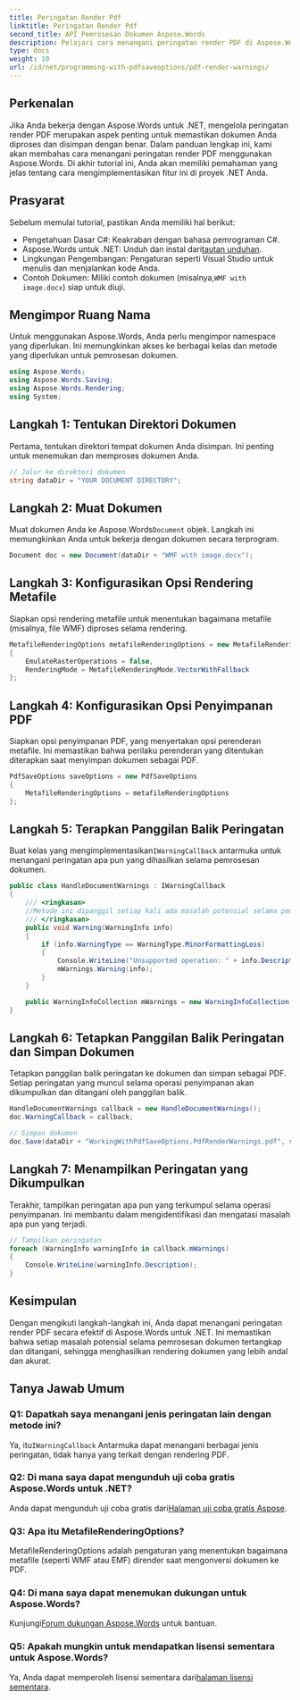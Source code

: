 ```yaml
---
title: Peringatan Render Pdf
linktitle: Peringatan Render Pdf
second_title: API Pemrosesan Dokumen Aspose.Words
description: Pelajari cara menangani peringatan render PDF di Aspose.Words untuk .NET. Panduan terperinci ini memastikan dokumen Anda diproses dan disimpan dengan benar.
type: docs
weight: 10
url: /id/net/programming-with-pdfsaveoptions/pdf-render-warnings/
---
```

## Perkenalan

Jika Anda bekerja dengan Aspose.Words untuk .NET, mengelola peringatan render PDF merupakan aspek penting untuk memastikan dokumen Anda diproses dan disimpan dengan benar. Dalam panduan lengkap ini, kami akan membahas cara menangani peringatan render PDF menggunakan Aspose.Words. Di akhir tutorial ini, Anda akan memiliki pemahaman yang jelas tentang cara mengimplementasikan fitur ini di proyek .NET Anda.

## Prasyarat

Sebelum memulai tutorial, pastikan Anda memiliki hal berikut:

- Pengetahuan Dasar C#: Keakraban dengan bahasa pemrograman C#.
-  Aspose.Words untuk .NET: Unduh dan instal dari[tautan unduhan](https://releases.aspose.com/words/net/).
- Lingkungan Pengembangan: Pengaturan seperti Visual Studio untuk menulis dan menjalankan kode Anda.
-  Contoh Dokumen: Miliki contoh dokumen (misalnya,`WMF with image.docx`) siap untuk diuji.

## Mengimpor Ruang Nama

Untuk menggunakan Aspose.Words, Anda perlu mengimpor namespace yang diperlukan. Ini memungkinkan akses ke berbagai kelas dan metode yang diperlukan untuk pemrosesan dokumen.

```csharp
using Aspose.Words;
using Aspose.Words.Saving;
using Aspose.Words.Rendering;
using System;
```

## Langkah 1: Tentukan Direktori Dokumen

Pertama, tentukan direktori tempat dokumen Anda disimpan. Ini penting untuk menemukan dan memproses dokumen Anda.

```csharp
// Jalur ke direktori dokumen
string dataDir = "YOUR DOCUMENT DIRECTORY";
```

## Langkah 2: Muat Dokumen

 Muat dokumen Anda ke Aspose.Words`Document` objek. Langkah ini memungkinkan Anda untuk bekerja dengan dokumen secara terprogram.

```csharp
Document doc = new Document(dataDir + "WMF with image.docx");
```

## Langkah 3: Konfigurasikan Opsi Rendering Metafile

Siapkan opsi rendering metafile untuk menentukan bagaimana metafile (misalnya, file WMF) diproses selama rendering.

```csharp
MetafileRenderingOptions metafileRenderingOptions = new MetafileRenderingOptions
{
    EmulateRasterOperations = false,
    RenderingMode = MetafileRenderingMode.VectorWithFallback
};
```

## Langkah 4: Konfigurasikan Opsi Penyimpanan PDF

Siapkan opsi penyimpanan PDF, yang menyertakan opsi perenderan metafile. Ini memastikan bahwa perilaku perenderan yang ditentukan diterapkan saat menyimpan dokumen sebagai PDF.

```csharp
PdfSaveOptions saveOptions = new PdfSaveOptions
{
    MetafileRenderingOptions = metafileRenderingOptions
};
```

## Langkah 5: Terapkan Panggilan Balik Peringatan

 Buat kelas yang mengimplementasikan`IWarningCallback` antarmuka untuk menangani peringatan apa pun yang dihasilkan selama pemrosesan dokumen.

```csharp
public class HandleDocumentWarnings : IWarningCallback
{
    /// <ringkasan>
    //Metode ini dipanggil setiap kali ada masalah potensial selama pemrosesan dokumen.
    /// </ringkasan>
    public void Warning(WarningInfo info)
    {
        if (info.WarningType == WarningType.MinorFormattingLoss)
        {
            Console.WriteLine("Unsupported operation: " + info.Description);
            mWarnings.Warning(info);
        }
    }

    public WarningInfoCollection mWarnings = new WarningInfoCollection();
}
```

## Langkah 6: Tetapkan Panggilan Balik Peringatan dan Simpan Dokumen

Tetapkan panggilan balik peringatan ke dokumen dan simpan sebagai PDF. Setiap peringatan yang muncul selama operasi penyimpanan akan dikumpulkan dan ditangani oleh panggilan balik.

```csharp
HandleDocumentWarnings callback = new HandleDocumentWarnings();
doc.WarningCallback = callback;

// Simpan dokumen
doc.Save(dataDir + "WorkingWithPdfSaveOptions.PdfRenderWarnings.pdf", saveOptions);
```

## Langkah 7: Menampilkan Peringatan yang Dikumpulkan

Terakhir, tampilkan peringatan apa pun yang terkumpul selama operasi penyimpanan. Ini membantu dalam mengidentifikasi dan mengatasi masalah apa pun yang terjadi.

```csharp
// Tampilkan peringatan
foreach (WarningInfo warningInfo in callback.mWarnings)
{
    Console.WriteLine(warningInfo.Description);
}
```

## Kesimpulan

Dengan mengikuti langkah-langkah ini, Anda dapat menangani peringatan render PDF secara efektif di Aspose.Words untuk .NET. Ini memastikan bahwa setiap masalah potensial selama pemrosesan dokumen tertangkap dan ditangani, sehingga menghasilkan rendering dokumen yang lebih andal dan akurat.

## Tanya Jawab Umum

### Q1: Dapatkah saya menangani jenis peringatan lain dengan metode ini?

 Ya, itu`IWarningCallback` Antarmuka dapat menangani berbagai jenis peringatan, tidak hanya yang terkait dengan rendering PDF.

### Q2: Di mana saya dapat mengunduh uji coba gratis Aspose.Words untuk .NET?

 Anda dapat mengunduh uji coba gratis dari[Halaman uji coba gratis Aspose](https://releases.aspose.com/).

### Q3: Apa itu MetafileRenderingOptions?

MetafileRenderingOptions adalah pengaturan yang menentukan bagaimana metafile (seperti WMF atau EMF) dirender saat mengonversi dokumen ke PDF.

### Q4: Di mana saya dapat menemukan dukungan untuk Aspose.Words?

 Kunjungi[Forum dukungan Aspose.Words](https://forum.aspose.com/c/words/8) untuk bantuan.

### Q5: Apakah mungkin untuk mendapatkan lisensi sementara untuk Aspose.Words?

 Ya, Anda dapat memperoleh lisensi sementara dari[halaman lisensi sementara](https://purchase.aspose.com/temporary-license/).